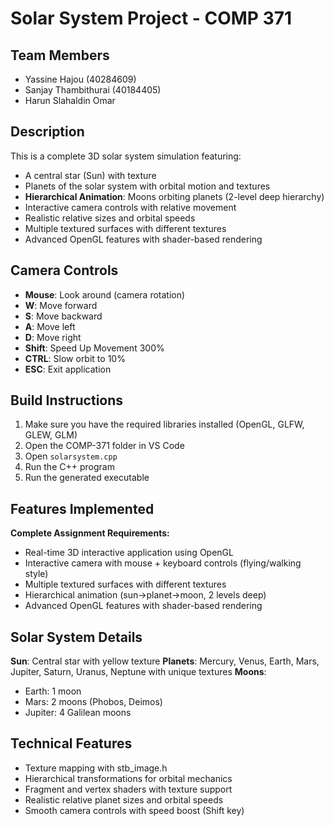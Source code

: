 # Solar System Project - COMP 371

## Team Members

- Yassine Hajou (40284609)
- Sanjay Thambithurai (40184405)
- Harun Slahaldin Omar

## Description

This is a complete 3D solar system simulation featuring:

- A central star (Sun) with texture
- Planets of the solar system with orbital motion and textures
- **Hierarchical Animation**: Moons orbiting planets (2-level deep hierarchy)
- Interactive camera controls with relative movement
- Realistic relative sizes and orbital speeds
- Multiple textured surfaces with different textures
- Advanced OpenGL features with shader-based rendering

## Camera Controls

- **Mouse**: Look around (camera rotation)
- **W**: Move forward
- **S**: Move backward
- **A**: Move left
- **D**: Move right
- **Shift**: Speed Up Movement 300%
- **CTRL**: Slow orbit to 10%
- **ESC**: Exit application

## Build Instructions

1. Make sure you have the required libraries installed (OpenGL, GLFW, GLEW, GLM)
2. Open the COMP-371 folder in VS Code
3. Open `solarsystem.cpp`
4. Run the C++ program
5. Run the generated executable

## Features Implemented

**Complete Assignment Requirements:**
- Real-time 3D interactive application using OpenGL
- Interactive camera with mouse + keyboard controls (flying/walking style)
- Multiple textured surfaces with different textures
- Hierarchical animation (sun→planet→moon, 2 levels deep)
- Advanced OpenGL features with shader-based rendering

## Solar System Details

**Sun**: Central star with yellow texture
**Planets**: Mercury, Venus, Earth, Mars, Jupiter, Saturn, Uranus, Neptune with unique textures
**Moons**: 
- Earth: 1 moon
- Mars: 2 moons (Phobos, Deimos)
- Jupiter: 4 Galilean moons

## Technical Features

- Texture mapping with stb_image.h
- Hierarchical transformations for orbital mechanics
- Fragment and vertex shaders with texture support
- Realistic relative planet sizes and orbital speeds
- Smooth camera controls with speed boost (Shift key)
